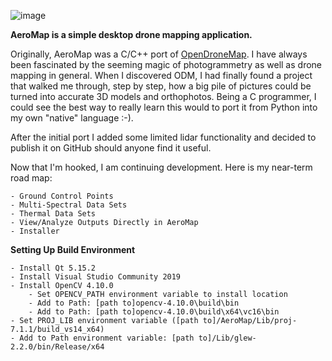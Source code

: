 ![image](https://github.com/user-attachments/assets/c6b6143e-ac47-4477-a3dd-f842f65bf415)

<b>AeroMap is a simple desktop drone mapping application.</b>

Originally, AeroMap was a C/C++ port of [OpenDroneMap](https://github.com/OpenDroneMap/ODM). I have always been fascinated by
the seeming magic of photogrammetry as well as drone mapping in general. When I discovered ODM, I had finally found a project
that walked me through, step by step, how a big pile of pictures could be turned into accurate 3D models and orthophotos. Being a
C programmer, I could see the best way to really learn this would to port it from Python into my own "native" language :-).

After the initial port I added some limited lidar functionality and decided to publish it on GitHub should anyone find it useful.

Now that I'm hooked, I am continuing development. Here is my near-term road map:
    
    - Ground Control Points
    - Multi-Spectral Data Sets
    - Thermal Data Sets
    - View/Analyze Outputs Directly in AeroMap
    - Installer
    

<b>Setting Up Build Environment</b>

    - Install Qt 5.15.2
    - Install Visual Studio Community 2019
    - Install OpenCV 4.10.0
        - Set OPENCV_PATH environment variable to install location
        - Add to Path: [path to]opencv-4.10.0\build\bin
        - Add to Path: [path to]opencv-4.10.0\build\x64\vc16\bin
    - Set PROJ_LIB environment variable ([path to]/AeroMap/Lib/proj-7.1.1/build_vs14_x64)
    - Add to Path environment variable: [path to]/Lib/glew-2.2.0/bin/Release/x64

